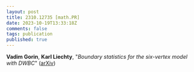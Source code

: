 ```yaml
---
layout: post
title: 2310.12735 [math.PR]
date: 2023-10-19T13:33:18Z
comments: false
tags: publication
published: true
---
```


<b>Vadim Gorin</b>, <b>Karl Liechty</b>, "<i>Boundary statistics for the six-vertex model with DWBC</i>" ([arXiv](http://arxiv.org/abs/2310.12735v1))
